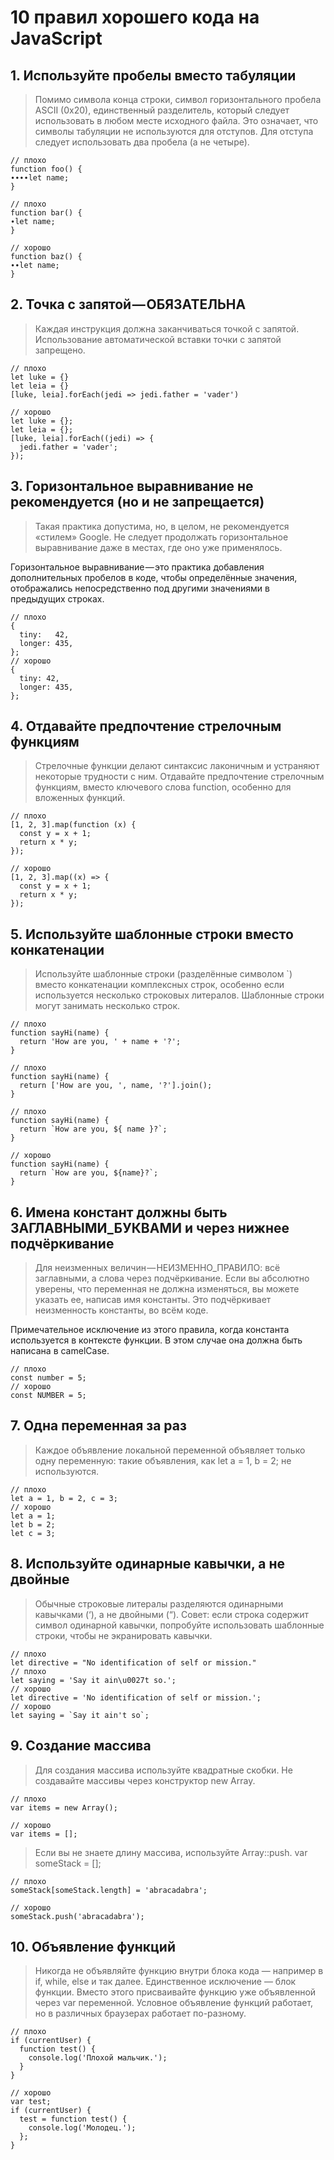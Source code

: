 # 10 правил хорошего кода на JavaScript


## 1. Используйте пробелы вместо табуляции
>Помимо символа конца строки, символ горизонтального пробела ASCII (0x20), единственный разделитель, который следует использовать в любом месте исходного файла. Это означает, что символы табуляции не используются для отступов.
Для отступа следует использовать два пробела (а не четыре).

    // плохо
    function foo() {
    ∙∙∙∙let name;
    }

    // плохо
    function bar() {
    ∙let name;
    }

    // хорошо
    function baz() {
    ∙∙let name;
    }

## 2. Точка с запятой — ОБЯЗАТЕЛЬНА
>Каждая инструкция должна заканчиваться точкой с запятой. Использование автоматической вставки точки с запятой запрещено.

    // плохо
    let luke = {}
    let leia = {}
    [luke, leia].forEach(jedi => jedi.father = 'vader')

    // хорошо
    let luke = {};
    let leia = {};
    [luke, leia].forEach((jedi) => {
      jedi.father = 'vader';
    });

## 3. Горизонтальное выравнивание не рекомендуется (но и не запрещается)
>Такая практика допустима, но, в целом, не рекомендуется «стилем» Google. Не следует продолжать горизонтальное выравнивание даже в местах, где оно уже применялось.

Горизонтальное выравнивание — это практика добавления дополнительных пробелов в коде, чтобы определённые значения, отображались непосредственно под другими значениями в предыдущих строках.

    // плохо
    {
      tiny:   42,
      longer: 435,
    };
    // хорошо
    {
      tiny: 42,
      longer: 435,
    };

## 4. Отдавайте предпочтение стрелочным функциям
>Стрелочные функции делают синтаксис лаконичным и устраняют некоторые трудности с ним. Отдавайте предпочтение стрелочным функциям, вместо ключевого слова function, особенно для вложенных функций.

    // плохо
    [1, 2, 3].map(function (x) {
      const y = x + 1;
      return x * y;
    });

    // хорошо
    [1, 2, 3].map((x) => {
      const y = x + 1;
      return x * y;
    });

## 5. Используйте шаблонные строки вместо конкатенации
>Используйте шаблонные строки (разделённые символом `) вместо конкатенации комплексных строк, особенно если используется несколько строковых литералов. Шаблонные строки могут занимать несколько строк.

    // плохо
    function sayHi(name) {
      return 'How are you, ' + name + '?';
    }

    // плохо
    function sayHi(name) {
      return ['How are you, ', name, '?'].join();
    }

    // плохо
    function sayHi(name) {
      return `How are you, ${ name }?`;
    }

    // хорошо
    function sayHi(name) {
      return `How are you, ${name}?`;
    }

## 6. Имена констант должны быть ЗАГЛАВНЫМИ_БУКВАМИ и через нижнее подчёркивание
>Для неизменных величин — НЕИЗМЕННО_ПРАВИЛО: всё заглавными, а слова через подчёркивание.
Если вы абсолютно уверены, что переменная не должна изменяться, вы можете указать ее, написав имя константы. Это подчёркивает неизменность константы, во всём коде.

Примечательное исключение из этого правила, когда константа используется в контексте функции. В этом случае она должна быть написана в camelCase.

    // плохо
    const number = 5;
    // хорошо
    const NUMBER = 5;

## 7. Одна переменная за раз
>Каждое объявление локальной переменной объявляет только одну переменную: такие объявления, как let a = 1, b = 2; не используются.

    // плохо
    let a = 1, b = 2, c = 3;
    // хорошо
    let a = 1;
    let b = 2;
    let c = 3;

## 8. Используйте одинарные кавычки, а не двойные
>Обычные строковые литералы разделяются одинарными кавычками (‘), а не двойными (“).
Совет: если строка содержит символ одинарной кавычки, попробуйте использовать шаблонные строки, чтобы не экранировать кавычки.

    // плохо
    let directive = "No identification of self or mission."
    // плохо
    let saying = 'Say it ain\u0027t so.';
    // хорошо
    let directive = 'No identification of self or mission.';
    // хорошо
    let saying = `Say it ain't so`;

## 9.  Cоздание массива
>Для создания массива используйте квадратные скобки. Не создавайте массивы через конструктор new Array.

    // плохо
    var items = new Array();

    // хорошо
    var items = [];
>Если вы не знаете длину массива, используйте Array::push.
var someStack = [];

    // плохо
    someStack[someStack.length] = 'abracadabra';

    // хорошо
    someStack.push('abracadabra');

## 10. Объявление функций
>Никогда не объявляйте функцию внутри блока кода — например в if, while, else и так далее. Единственное исключение — блок функции. Вместо этого присваивайте функцию уже объявленной через var переменной. Условное объявление функций работает, но в различных браузерах работает по-разному.

    // плохо
    if (currentUser) {
      function test() {
        console.log('Плохой мальчик.');
      }
    }

    // хорошо
    var test;
    if (currentUser) {
      test = function test() {
        console.log('Молодец.');
      };
    }
